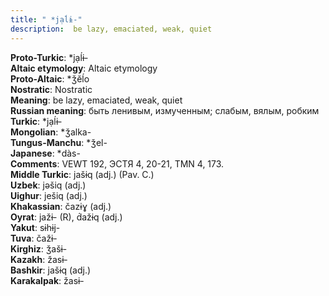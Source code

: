 ```yaml
---
title: " *jạĺɨ-"
description:  be lazy, emaciated, weak, quiet
---
```


<strong>Proto-Turkic</strong>:  *jạĺɨ-<br>
<strong>Altaic etymology</strong>:  Altaic etymology<br>
<strong> Proto-Altaic</strong>:  *ǯĕĺo<br>
<strong>Nostratic</strong>:  Nostratic<br>
<strong>Meaning</strong>:  be lazy, emaciated, weak, quiet<br>
<strong>Russian meaning</strong>:  быть ленивым, измученным; слабым, вялым, робким<br>
<strong>Turkic</strong>:  *jạĺɨ-<br>
<strong>Mongolian</strong>:  *ǯalka-<br>
<strong>Tungus-Manchu</strong>:  *ǯel-<br>
<strong>Japanese</strong>:  *dàs-<br>
<strong>Comments</strong>:  VEWT 192, ЭСТЯ 4, 20-21, TMN 4, 173.<br>
<strong>Middle Turkic</strong>:  jašɨq (adj.) (Pav. C.)<br>
<strong>Uzbek</strong>:  jǝšiq (adj.)<br>
<strong>Uighur</strong>:  ješiq (adj.)<br>
<strong>Khakassian</strong>:  čazɨɣ (adj.)<br>
<strong>Oyrat</strong>:  jažɨ- (R), d́ažɨq (adj.)<br>
<strong>Yakut</strong>:  sɨhɨj-<br>
<strong>Tuva</strong>:  čažɨ-<br>
<strong>Kirghiz</strong>:  ǯašɨ-<br>
<strong>Kazakh</strong>:  žasɨ-<br>
<strong>Bashkir</strong>:  jašɨq (adj.)<br>
<strong>Karakalpak</strong>:  žasɨ-<br>


